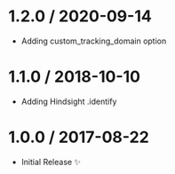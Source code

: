 
1.2.0 / 2020-09-14
=============

  * Adding custom_tracking_domain option

1.1.0 / 2018-10-10
=============

  * Adding Hindsight .identify

1.0.0 / 2017-08-22
==================

  * Initial Release :sparkles:
